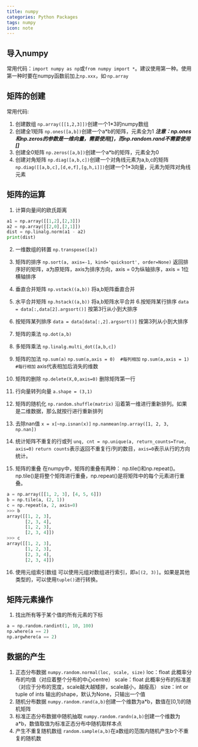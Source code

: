 ```yaml
---
title: numpy
categories: Python Packages
tags: numpy
icon: note
---
```


## 导入numpy
常用代码：`import numpy as np`或`from numpy import *`。建议使用第一种。使用第一种时要在numpy函数前加上`np.xxx`，如·`np.array`

## 矩阵的创建
常用代码:
1. 创建数组
`np.array([[1,2,3]])`创建一个1*3的numpy数组
2. 创建全1矩阵
`np.ones([a,b])`创建一个a*b的矩阵，元素全为1
***注意：np.ones和np.zeros的参数是一维向量，需要使用[]，而np.random.rand不需要使用[]***
3. 创建全0矩阵
`np.zeros([a,b])`创建一个a*b的矩阵，元素全为0
4. 创建对角矩阵
`np.diag([a,b,c])`创建一个对角线元素为a,b,c的矩阵
`np.diag([[a,b,c],[d,e,f],[g,h,i]])`创建一个1*3向量，元素为矩阵对角线元素


## 矩阵的运算
1. 计算向量间的欧氏距离
``` python
a1 = np.array([[1,2],[2,3]])
a2 = np.array([[2,0],[2,1]])
dist = np.linalg.norm(a1 - a2)
print(dist)
```
2. 一维数组的转置
`np.transpose([a])`

3. 矩阵的排序
`np.sort(a, axis=-1, kind='quicksort', order=None)`
返回排序好的矩阵，a为原矩阵，axis为排序方向，axis = 0为纵轴排序，axis = 1位横轴排序
4. 垂直合并矩阵
`np.vstack((a,b))`
将a,b矩阵垂直合并
5. 水平合并矩阵
`np.hstack((a,b))`
将a,b矩阵水平合并
6.按矩阵某行排序
`data = data[:,data[2].argsort()]`
按第3行从小到大排序
6. 按矩阵某列排序
`data = data[data[:,2].argsort()]`
按第3列从小到大排序
7. 矩阵的乘法
`np.dot(a,b)`
8. 多矩阵乘法
`np.linalg.multi_dot([a,b,c])`
9. 矩阵的加法
`np.sum(a)`
`np.sum(a,axis = 0)  #每列相加`
`np.sum(a,axis = 1)  #每行相加`
axis代表相加后消失的维数
10. 矩阵的删除
`np.delete(X,0,axis=0)`
删除矩阵第一行
11. 行向量转列向量
`a.shape = (3,1)`
12. 矩阵的随机化
`np.random.shuffle(matrix)`
沿着第一维进行重新排列。如果是二维数据，那么就按行进行重新排列

13. 去除nan值
`x = x[~np.isnan(x)]`
`np.nanmean(np.array([1, 2, 3, np.nan])`

14. 统计矩阵不重复的行或列
`unq, cnt = np.unique(a, return_counts=True, axis=0)`
`return counts`表示返回不重复行/列的数目，`axis=0`表示从行的方向统计。

15. 矩阵的重叠
在numpy中，矩阵的重叠有两种： np.tile()和np.repeat()。np.tile()是将整个矩阵进行重叠，np.repeat()是将矩阵中的每个元素进行重叠。
```python
a = np.array([[1, 2, 3], [4, 5, 6]])
b = np.tile(a, (2, 1))
c = np.repeat(a, 2, axis=0)
>>> b
array([[1, 2, 3],
       [2, 3, 4],
       [1, 2, 3],
       [2, 3, 4]])
>>> c
array([[1, 2, 3],
       [1, 2, 3],
       [2, 3, 4],
       [2, 3, 4]])
```

16. 使用元组索引数组
可以使用元组对数组进行索引，即`a[(2, 3)]`。如果是其他类型的，可以使用`tuple()`进行转换。

## 矩阵元素操作
1. 找出所有等于某个值的所有元素的下标
```python
a = np.random.randint(1, 10, 100)
np.where(a == 2)
np.argwhere(a == 2)
```


## 数据的产生
1. 正态分布数据
`numpy.random.normal(loc, scale, size)`
loc：float
    此概率分布的均值（对应着整个分布的中心centre）
scale：float
    此概率分布的标准差（对应于分布的宽度，scale越大越矮胖，scale越小，越瘦高）
size：int or tuple of ints
    输出的shape，默认为None，只输出一个值
2. 随机分布数据
`numpy.random.rand(a,b)`创建一个维数为a*b，数值在[0,1)的随机矩阵
3. 标准正态分布数据中随机抽取
`numpy.random.randn(a,b)`创建一个维数为a*b，数值取值为标准正态分布中随机取样本点
4. 产生不重复随机数组
`random.sample(a,b)`在a数组的范围内随机产生b个不重复的随机数
